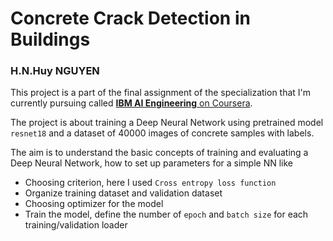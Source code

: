# Concrete Crack Detection in Buildings
### H.N.Huy NGUYEN

This project is a part of the final assignment of the specialization that I'm currently pursuing called [**IBM AI Engineering** on Coursera]("https://www.coursera.org/professional-certificates/ai-engineer").

The project is about training a Deep Neural Network using pretrained model <code>resnet18</code> and a dataset of 40000 images of concrete samples with labels.

The aim is to understand the basic concepts of training and evaluating a Deep Neural Network, how to set up parameters for a simple NN like
<ul>
  <li>Choosing criterion, here I used <code>Cross entropy loss function</code></li>
  <li>Organize training dataset and validation dataset</li>
  <li>Choosing optimizer for the model</li>
  <li>Train the model, define the number of <code>epoch</code> and <code>batch size</code> for each training/validation loader</li>
</ul>
